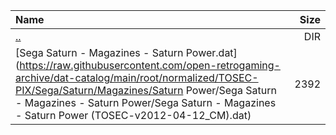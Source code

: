 |Name|Size|
|:---|---:|
|[..](../index.html)|DIR|
|[Sega Saturn - Magazines - Saturn Power.dat](https://raw.githubusercontent.com/open-retrogaming-archive/dat-catalog/main/root/normalized/TOSEC-PIX/Sega/Saturn/Magazines/Saturn Power/Sega Saturn - Magazines - Saturn Power/Sega Saturn - Magazines - Saturn Power (TOSEC-v2012-04-12_CM).dat)|2392|
